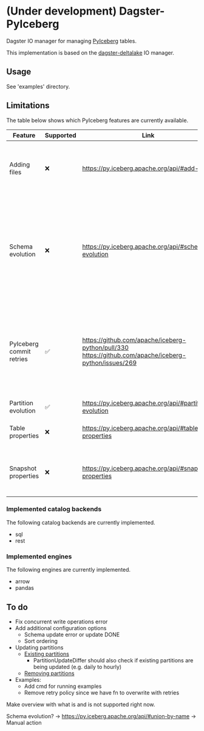 # (Under development) Dagster-PyIceberg

Dagster IO manager for managing [PyIceberg](https://github.com/apache/iceberg-python) tables.

This implementation is based on the [dagster-deltalake](https://github.com/dagster-io/dagster/tree/master/python_modules/libraries/dagster-deltalake) IO manager.

## Usage

See 'examples' directory.

## Limitations

The table below shows which PyIceberg features are currently available.

| Feature                  | Supported | Link                                                                                                  | Comment                                                                                                                                                         |
|--------------------------|-----------|-------------------------------------------------------------------------------------------------------|-----------------------------------------------------------------------------------------------------------------------------------------------------------------|
| Adding files             | ❌         | https://py.iceberg.apache.org/api/#add-files                                                          | Useful for existing partitions that users don't want to re-materialize/re-compute.                                                                              |
| Schema evolution         | ❌         | https://py.iceberg.apache.org/api/#schema-evolution                                                   | More complicated than e.g. delta lake since updates require diffing input table with existing Iceberg table. Approach should be similar to partition evolution. |
| PyIceberg commit retries | ✅         | https://github.com/apache/iceberg-python/pull/330 https://github.com/apache/iceberg-python/issues/269 | PR to add this to PyIceberg is open. Will probably be merged for an upcoming release. Added a custom retry function using Tenacity for the time being.          |
| Partition evolution      | ✅         | https://py.iceberg.apache.org/api/#partition-evolution                                                | Create, Update, Delete                                                                                                                                          |
| Table properties         | ❌         | https://py.iceberg.apache.org/api/#table-properties                                                   | Can add this through metadata on the asset.                                                                                                                     |
| Snapshot properties      | ❌         | https://py.iceberg.apache.org/api/#snapshot-properties                                                | Useful for correlating Dagster runs to snapshots by adding tags to snapshot.                                                                                    |

### Implemented catalog backends

The following catalog backends are currently implemented.

- sql
- rest

### Implemented engines

The following engines are currently implemented.

- arrow
- pandas



## To do

- Fix concurrent write operations error
- Add additional configuration options
  + Schema update error or update DONE
  + Sort ordering
- Updating partitions
  + [Existing partitions](https://py.iceberg.apache.org/api/#partition-evolution)
    + PartitionUpdateDiffer should also check if existing partitions are being updated (e.g. daily to hourly)
  + [Removing partitions](https://py.iceberg.apache.org/api/#remove-fields)
- Examples:
  + Add cmd for running examples
  + Remove retry policy since we have fn to overwrite with retries

Make overview with what is and is not supported right now.

Schema evolution? -> https://py.iceberg.apache.org/api/#union-by-name -> Manual action

